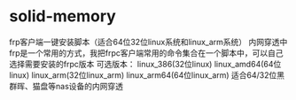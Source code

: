 # solid-memory
frp客户端一键安装脚本（适合64位32位linux系统和linux_arm系统）
内网穿透中frp是一个常用的方式，我把frpc客户端常用的命令集合在一个脚本中，可以自己选择需要安装的frpc版本
可选版本：
linux_386(32位linux)
linux_amd64(64位linux)
linux_arm(32位linux_arm)
linux_arm64(64位linux_arm)
适合64/32位黑群晖、猫盘等nas设备的内网穿透

